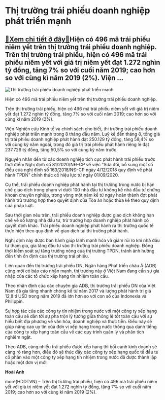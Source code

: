 Thị trường trái phiếu doanh nghiệp phát triển mạnh
==================================================

[:gift:Xem chi tiết ở đây:gift:](https://hddtvn.com/thi-truong-trai-phieu-doanh-nghiep-phat-trien-manh/)Hiện có 496 mã trái phiếu niêm yết trên thị trường trái phiếu doanh nghiệp. Trên thị trường trái phiếu, hiện có 496 mã trái phiếu niêm yết với giá trị niêm yết đạt 1.272 nghìn tỷ đồng, tăng 7% so với cuối năm 2019; cao hơn so với cùng kì năm 2019 (2%). Viện …
-------------------------------------------------------------------------------------------------------------------------------------------------------------------------------------------------------------------------------------------------------------------





![Thị trường trái phiếu doanh nghiệp phát triển mạnh](https://haiquanonline.com.vn/stores/news_dataimages/hienntt/102020/21/16/3824_trai-phieu-doanh-nghiep.jpg?rt=20201021163825 "Thị trường trái phiếu doanh nghiệp phát triển mạnh")


Hiện có 496 mã trái phiếu niêm yết trên thị trường trái phiếu doanh nghiệp.



Trên thị trường trái phiếu, hiện có 496 mã trái phiếu niêm yết với giá trị niêm yết đạt 1.272 nghìn tỷ đồng, tăng 7% so với cuối năm 2019; cao hơn so với cùng kì năm 2019 (2%).


Viện Nghiên cứu Kinh tế và chính sách cho biết, thị trường trái phiếu doanh nghiệp phát triển mạnh trong 8 tháng đầu năm. Luỹ kế đến tháng 8, tổng giá trị trái phiếu doanh nghiệp phát hành đạt 250.129 tỷ đồng, tăng 58,4% so với cùng kỳ năm ngoái, trong đó giá trị trái phiếu phát hành riêng lẻ đạt 237.729 tỷ đồng, tăng 50,5% so với cùng kỳ năm trước.


Nguyên nhân đến từ các doanh nghiệp tích cực phát hành trái phiếu trước thời điểm Nghị định số 81/2020/NĐ-CP về việc “Sửa đổi, bổ sung một số điều của nghị định số 163/2018/NĐ-CP ngày 4/12/2018 quy định về phát hành TPDN” chính thức cố hiệu lực từ ngày 01/09/2020.


Cụ thể, trái phiếu doanh nghiệp phát hành tại thị trường trong nước bị hạn chế giao dịch trong phạm vi dưới 100 nhà đầu tư không kể nhà đầu tư chứng khoán chuyên nghiệp, trong vòng một năm kể từ ngày hoàn thành đợt phát hành trừ trường hợp theo quyết định của Tòa án hoặc thừa kế theo quy định của pháp luật.


Sau thời gian nêu trên, trái phiếu doanh nghiệp được giao dịch không hạn chế về số lượng nhà đầu tư, trừ trường hợp doanh nghiệp phát hành có quyết định khác. Trái phiếu doanh nghiệp phát hành ra thị trường quốc tế thực hiện theo quy định về giao dịch tại thị trường phát hành.


Nghị định này được ban hành giúp lành mạnh hóa và giảm rủi ro khi nhà đầu tư tham gia, gia tăng đầu tư vào thị trường trái phiếu doanh nghiệp. Đồng thời kiểm soát sự tăng trưởng nóng của thị trường TPDN, tránh ảnh hưởng đến tính ổn định của thị trường trái phiếu.


Liên quan đến thị trường trái phiếu DN, Ngân hàng Phát triển châu Á (ADB) cũng mới có báo cáo nhấn mạnh, thị trường này ở Việt Nam đang cần sự gia nhập của các tổ chức xếp hạng tín nhiệm toàn cầu.


Theo nhận định của các chuyên gia ADB, thị trường trái phiếu DN của Việt Nam đã gia tăng nhanh chóng kể từ năm 2017 và lượng phát hành trị giá 12,8 tỉ USD trong năm 2019 đã lớn hơn so với con số của Indonexia và Philippin.


Sự hợp tác của các công ty tín nhiệm trong nước với một công ty xếp hạng toàn cầu sẽ dẫn tới sự pha trộn lý tưởng giữa thông lệ tốt toàn cầu với sự hiểu biết địa phương về văn hóa, doanh nghiệp và thực tiễn. Điều này sẽ giúp nâng cao uy tín của đơn vị xếp hạng trong nước thông qua danh tiếng của công ty xếp hạng toàn cầu về các quy trình quản lý và phân tích nghiêm ngặt.


Theo ADB, càng nhiều trái phiếu được xếp hạng thì bối cảnh kinh doanh sẽ càng rõ ràng hơn, điều đó sẽ thúc đẩy các công ty xếp hạng quốc tế đầu tư cổ phần vào một công ty xếp hạng tín nhiệm trong nước đã được thành lập hoặc một đơn vị mới.




**Hoài Anh**



more(HDDTVN) – Trên thị trường trái phiếu, hiện có 496 mã trái phiếu niêm yết với giá trị niêm yết đạt 1.272 nghìn tỷ đồng, tăng 7% so với cuối năm 2019; cao hơn so với cùng kì năm 2019 (2%).


